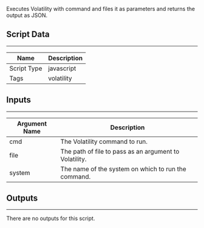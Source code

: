 Executes Volatility with command and files it as parameters and returns the output as JSON.

## Script Data

---

| **Name** | **Description** |
| --- | --- |
| Script Type | javascript |
| Tags | volatility |


## Inputs

---

| **Argument Name** | **Description** |
| --- | --- |
| cmd | The Volatility command to run. |
| file | The path of file to pass as an argument to Volatility. |
| system | The name of the system on which to run the command. |

## Outputs

---
There are no outputs for this script.
